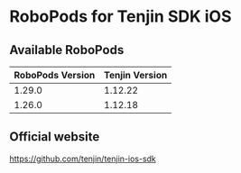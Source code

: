 # RoboPods for Tenjin SDK iOS

## Available RoboPods

| RoboPods Version | Tenjin Version |
|------------------|----------------|
| 1.29.0           | 1.12.22        |
| 1.26.0           | 1.12.18        |

## Official website
https://github.com/tenjin/tenjin-ios-sdk
